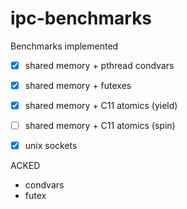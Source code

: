 # ipc-benchmarks

Benchmarks implemented
 - [x] shared memory + pthread condvars
 - [x] shared memory + futexes
 - [x] shared memory + C11 atomics (yield)
 - [ ] shared memory + C11 atomics (spin)
 - [x] unix sockets


ACKED
 - condvars
 - futex